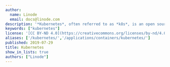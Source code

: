 ```yaml
---
author:
  name: Linode
  email: docs@linode.com
description: '*Kubernetes*, often referred to as *k8s*, is an open source container orchestration system that helps deploy and manage containerized applications.'
keywords: ["kubernetes"]
license: '[CC BY-ND 4.0](https://creativecommons.org/licenses/by-nd/4.0)'
aliases: ['/kubernetes/','/applications/containers/kubernetes/']
published: 2019-07-29
title: Kubernetes
show_in_lists: true
authors: ["Linode"]
---
```



